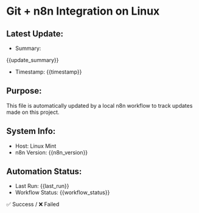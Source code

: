 # Git + n8n Integration on Linux

## Latest Update:

- Summary: 

{{update_summary}}

- Timestamp: {{timestamp}}

## Purpose:
This file is automatically updated by a local n8n workflow to track updates made on this project.

## System Info:
- Host: Linux Mint
- n8n Version: {{n8n_version}}

## Automation Status:
- Last Run: {{last_run}}
- Workflow Status: {{workflow_status}}

✅ Success / ❌ Failed
